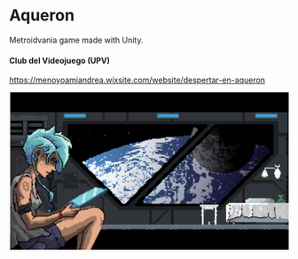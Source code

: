 # Aqueron

Metroidvania game made with Unity. 

#### Club del Videojuego (UPV)

https://menoyoamiandrea.wixsite.com/website/despertar-en-aqueron

![alt text](Aqueron.png "Aqueron Art")
